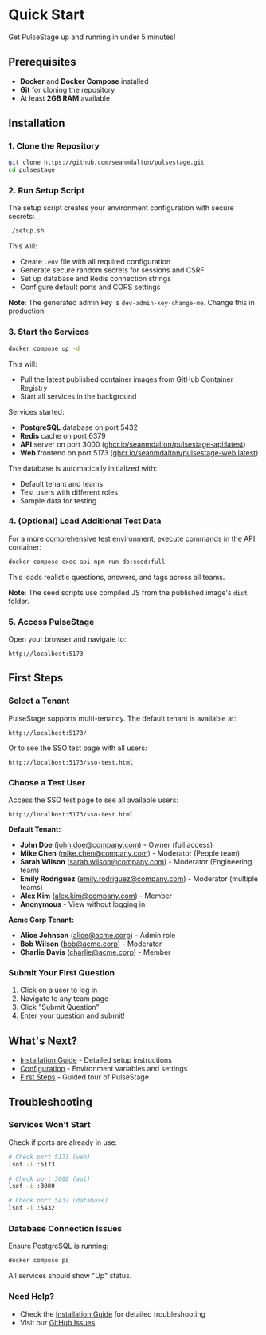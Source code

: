 # Quick Start

Get PulseStage up and running in under 5 minutes!

## Prerequisites

- **Docker** and **Docker Compose** installed
- **Git** for cloning the repository
- At least **2GB RAM** available

## Installation

### 1. Clone the Repository

```bash
git clone https://github.com/seanmdalton/pulsestage.git
cd pulsestage
```

### 2. Run Setup Script

The setup script creates your environment configuration with secure secrets:

```bash
./setup.sh
```

This will:
- Create `.env` file with all required configuration
- Generate secure random secrets for sessions and CSRF
- Set up database and Redis connection strings
- Configure default ports and CORS settings

**Note**: The generated admin key is `dev-admin-key-change-me`. Change this in production!

### 3. Start the Services

```bash
docker compose up -d
```

This will:
- Pull the latest published container images from GitHub Container Registry
- Start all services in the background

Services started:
- **PostgreSQL** database on port 5432
- **Redis** cache on port 6379
- **API** server on port 3000 ([ghcr.io/seanmdalton/pulsestage-api:latest](https://github.com/seanmdalton/pulsestage/pkgs/container/pulsestage-api))
- **Web** frontend on port 5173 ([ghcr.io/seanmdalton/pulsestage-web:latest](https://github.com/seanmdalton/pulsestage/pkgs/container/pulsestage-web))

The database is automatically initialized with:
- Default tenant and teams
- Test users with different roles
- Sample data for testing

### 4. (Optional) Load Additional Test Data

For a more comprehensive test environment, execute commands in the API container:

```bash
docker compose exec api npm run db:seed:full
```

This loads realistic questions, answers, and tags across all teams.

**Note**: The seed scripts use compiled JS from the published image's `dist` folder.

### 5. Access PulseStage

Open your browser and navigate to:

```
http://localhost:5173
```

## First Steps

### Select a Tenant

PulseStage supports multi-tenancy. The default tenant is available at:

```
http://localhost:5173/
```

Or to see the SSO test page with all users:

```
http://localhost:5173/sso-test.html
```

### Choose a Test User

Access the SSO test page to see all available users:

```
http://localhost:5173/sso-test.html
```

**Default Tenant:**
- **John Doe** (john.doe@company.com) - Owner (full access)
- **Mike Chen** (mike.chen@company.com) - Moderator (People team)
- **Sarah Wilson** (sarah.wilson@company.com) - Moderator (Engineering team)
- **Emily Rodriguez** (emily.rodriguez@company.com) - Moderator (multiple teams)
- **Alex Kim** (alex.kim@company.com) - Member
- **Anonymous** - View without logging in

**Acme Corp Tenant:**
- **Alice Johnson** (alice@acme.corp) - Admin role
- **Bob Wilson** (bob@acme.corp) - Moderator
- **Charlie Davis** (charlie@acme.corp) - Member

### Submit Your First Question

1. Click on a user to log in
2. Navigate to any team page
3. Click "Submit Question"
4. Enter your question and submit!

## What's Next?

- [Installation Guide](installation.md) - Detailed setup instructions
- [Configuration](configuration.md) - Environment variables and settings
- [First Steps](first-steps.md) - Guided tour of PulseStage

## Troubleshooting

### Services Won't Start

Check if ports are already in use:

```bash
# Check port 5173 (web)
lsof -i :5173

# Check port 3000 (api)
lsof -i :3000

# Check port 5432 (database)
lsof -i :5432
```

### Database Connection Issues

Ensure PostgreSQL is running:

```bash
docker compose ps
```

All services should show "Up" status.

### Need Help?

- Check the [Installation Guide](installation.md) for detailed troubleshooting
- Visit our [GitHub Issues](https://github.com/seanmdalton/pulsestage/issues)

